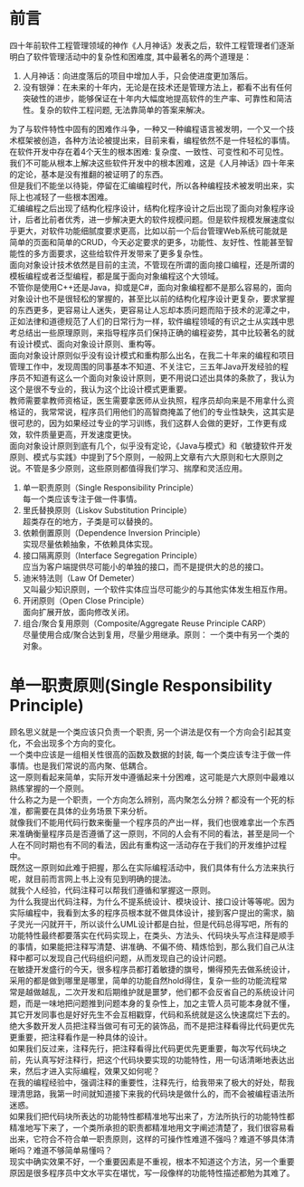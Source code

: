 # 前言  
四十年前软件工程管理领域的神作《人月神话》发表之后，软件工程管理者们逐渐明白了软件管理活动中的复杂性和困难度, 其中最著名的两个道理是：   
1) 人月神话：向进度落后的项目中增加人手，只会使进度更加落后。  
2) 没有银弹：在未来的十年内，无论是在技术还是管理方法上，都看不出有任何突破性的进步，能够保证在十年内大幅度地提高软件的生产率、可靠性和简洁性。复杂的软件工程问题, 无法靠简单的答案来解决。   

为了与软件特性中固有的困难作斗争，一种又一种编程语言被发明，一个又一个技术框架被创造，各种方法论被提出来，目前来看，编程依然不是一件轻松的事情。  
在软件开发中存在着4个天生的根本困难: 复杂度、一致性、可变性和不可见性。  
我们不可能从根本上解决这些软件开发中的根本困难，这是《人月神话》四十年来的定论，基本是没有推翻的被证明了的东西。  
但是我们不能坐以待毙，停留在汇编编程时代，所以各种编程技术被发明出来，实际上也减轻了一些根本困难。  
汇编编程之后出现了结构化程序设计，结构化程序设计之后出现了面向对象程序设计，后者比前者优秀，进一步解决更大的软件规模问题。但是软件规模发展速度似乎更大，对软件功能细腻度要求更高，比如以前一个后台管理Web系统可能就是简单的页面和简单的CRUD，今天必定要求的更多，功能性、友好性、性能甚至智能性的多方面要求，这些给软件开发带来了更多复杂性。  
面向对象设计技术依然是目前的主流，不管现在所谓的面向接口编程，还是所谓的模板编程或者泛型编程，都是属于面向对象编程这个大领域。  
不管你是使用C++还是Java，抑或是C#，面向对象编程都不是那么容易的，面向对象设计也不是很轻松的掌握的，甚至比以前的结构化程序设计更复杂，要求掌握的东西更多，更容易让人迷失，更容易让人忘却本质问题而陷于技术的泥潭之中，正如法律和道德规范了人们的日常行为一样，软件编程领域的有识之士从实践中思考总结出一些原理原则，来指导程序员们保持正确的编程姿势，其中比较著名的就有设计模式、面向对象设计原则、重构等。  
面向对象设计原则似乎没有设计模式和重构那么出名，在我二十年来的编程和项目管理工作中，发现周围的同事基本不知道、不关注它，三五年Java开发经验的程序员不知道有这么一个面向对象设计原则，更不用说口述出具体的条款了，我认为这个是很不专业的，我认为这个比设计模式更重要。  
教师需要拿教师资格证，医生需要拿医师从业执照，程序员却向来是不用拿什么资格证的，我常常说，程序员们用他们的高智商掩盖了他们的专业性缺失，这其实是很可悲的，因为如果经过专业的学习训练，我们这群人会做的更好，工作更有成效，软件质量更高，开发速度更快。  
面向对象设计原则到底有几个，似乎没有定论，《Java与模式》和《敏捷软件开发 原则、模式与实践》中提到了5个原则，一般网上文章有六大原则和七大原则之说。不管是多少原则，这些原则都值得我们学习、揣摩和灵活应用。  
1. 单一职责原则（Single Responsibility Principle）  
每一个类应该专注于做一件事情。
2. 里氏替换原则（Liskov Substitution Principle）  
超类存在的地方，子类是可以替换的。
3. 依赖倒置原则（Dependence Inversion Principle）  
实现尽量依赖抽象，不依赖具体实现。
4. 接口隔离原则（Interface Segregation Principle）  
应当为客户端提供尽可能小的单独的接口，而不是提供大的总的接口。
5. 迪米特法则（Law Of Demeter）  
又叫最少知识原则，一个软件实体应当尽可能少的与其他实体发生相互作用。
6. 开闭原则（Open Close Principle）  
面向扩展开放，面向修改关闭。  
7. 组合/聚合复用原则（Composite/Aggregate Reuse Principle CARP）  
尽量使用合成/聚合达到复用，尽量少用继承。原则： 一个类中有另一个类的对象。  

# 单一职责原则(Single Responsibility Principle)  
顾名思义就是一个类应该只负责一个职责, 另一个讲法是仅有一个方向会引起其变化，不会出现多个方向的变化。  
一个类中应该是一组相关性很高的函数及数据的封装, 每一个类应该专注于做一件事情。也是我们常说的高内聚、低耦合。  
这一原则看起来简单，实际开发中遵循起来十分困难，这可能是六大原则中最难以熟练掌握的一个原则。  
什么称之为是一个职责，一个方向怎么辨别，高内聚怎么分辨？都没有一个死的标准，都需要在具体的业务场景下来分析。  
就像我们不能用代码行数来衡量一个程序员的产出一样，我们也很难拿出一个东西来准确衡量程序员是否遵循了这一原则，不同的人会有不同的看法，甚至是同一个人在不同时期也有不同的看法，因此有重构这一活动存在于我们的开发维护过程中。  
既然这一原则如此难于把握，那么在实际编程活动中，我们具体有什么方法来执行呢，就目前而言网上书上没有见到明确的提法。  
就我个人经验，代码注释可以帮我们遵循和掌握这一原则。  
为什么我提出代码注释，为什么不提系统设计、模块设计、接口设计等等呢。因为实际编程中，我看到太多的程序员根本就不做具体设计，接到客户提出的需求，脑子灵光一闪就开干，所以谈什么UML设计都是白扯，但是代码总得写吧，所有的功能特性最终都要落实在代码实现上，在类头、方法头、代码块头写点注释是顺手的事情，如果能把注释写清楚、讲准确、不偏不倚、精炼恰到，那么我们自己从注释中都可以发现自己代码组织问题，从而发现自己的设计问题。  
在敏捷开发盛行的今天，很多程序员都打着敏捷的旗号，懒得预先去做系统设计，采用的都是做到哪里是哪里，简单的功能自然hold得住，复杂一些的功能流程常常是越做越乱，二次开发和后期维护就是噩梦，他们都不会反省自己的系统设计问题，而是一味地把问题推到问题本身的复杂性上，加之主管人员可能本身就不懂，其它开发同事也是好好先生不会互相戳穿，代码和系统就是这么快速腐烂下去的。  
绝大多数开发人员把注释当做可有可无的装饰品，而不是把注释看得比代码更优先更重要，把注释看作是一种具体的设计。  
如果我们反过来，注释先行，把注释看得比代码更优先更重要，每次写代码块之前，先认真写好注释行，把这个代码块要实现的功能特性，用一句话清晰地表达出来，然后才进入实际编程，效果又如何呢？  
在我的编程经验中，强调注释的重要性，注释先行，给我带来了极大的好处，帮我理清思路，我第一时间就知道接下来我的代码块是做什么的，而不会被编程语法所迷惑。  
如果我们把代码块所表达的功能特性都精准地写出来了，方法所执行的功能特性都精准地写下来了，一个类所承担的职责都精准地用文字阐述清楚了，我们很容易看出来，它符合不符合单一职责原则，这样的可操作性难道不强吗？难道不够具体清晰吗？难道不够简单易懂吗？  
现实中确实效果不好，一个重要因素是不重视，根本不知道这个方法，另一个重要原因是很多程序员中文水平实在堪忧，写一段像样的功能特性描述都勉为其难了。   
